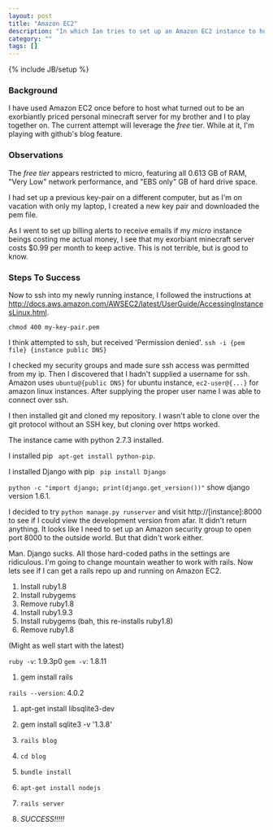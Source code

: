 ```yaml
---
layout: post
title: "Amazon EC2"
description: "In which Ian tries to set up an Amazon EC2 instance to host a small django program"
category: ""
tags: []
---
```

{% include JB/setup %}
### Background
I have used Amazon EC2 once before to host what turned out to be an exorbiantly priced personal minecraft server for my brother and I to play together on.  The current attempt will leverage the *free* tier.  While at it, I'm playing with github's blog feature.

### Observations

The *free tier* appears restricted to micro, featuring all 0.613 GB of RAM, "Very Low" network performance, and "EBS only" GB of hard drive space.

I had set up a previous key-pair on a different computer, but as I'm on vacation with only my laptop, I created a new key pair and downloaded the pem file. 

As I went to set up billing alerts to receive emails if my *micro* instance beings costing me actual money, I see that my exorbiant minecraft server costs $0.99 per month to keep active.  This is not terrible, but is good to know.

### Steps To Success

Now to ssh into my newly running instance, I followed the instructions at http://docs.aws.amazon.com/AWSEC2/latest/UserGuide/AccessingInstancesLinux.html.

`chmod 400 my-key-pair.pem`

I think attempted to ssh, but received 'Permission denied'.
`ssh -i {pem file} {instance public DNS}`

I checked my security groups and made sure ssh access was permitted from my ip.  Then I discovered that I hadn't supplied a username for ssh.  Amazon uses `ubuntu@{public DNS}` for ubuntu instance, `ec2-user@{...}` for amazon linux instances.  After supplying the proper user name I was able to connect over ssh.

I then installed git and cloned my repository.  I wasn't able to clone over the git protocol without an SSH key, but cloning over https worked.

The instance came with python 2.7.3 installed.

I installed pip ` apt-get install python-pip`.

I installed Django with pip ` pip install Django`

`python -c "import django; print(django.get_version())"` show django version 1.6.1.

I decided to try `python manage.py runserver` and visit http://[instance]:8000 to see if I could view the development version from afar.  It didn't return anything.  It looks like I need to set up an Amazon security group to open port 8000 to the outside world.  But that didn't work either.


Man.  Django sucks.  All those hard-coded paths in the settings are ridiculous.  I'm going to change mountain weather to work with rails.  Now lets see if I can get a rails repo up and running on Amazon EC2.

 1. Install ruby1.8
 2. Install rubygems
 3. Remove ruby1.8
 4. Install ruby1.9.3
 5. Install rubygems (bah, this re-installs ruby1.8)
 6. Remove ruby1.8

(Might as well start with the latest)

`ruby -v`: 1.9.3p0
`gem -v`: 1.8.11

 1.  gem install rails

 `rails --version`: 4.0.2

 1. apt-get install libsqlite3-dev
 2. gem install sqlite3 -v '1.3.8'

 1. `rails blog`
 2. `cd blog`
 3. `bundle install` 
 6. `apt-get install nodejs`
 4. `rails server`
 5. *SUCCESS!!!!!*






